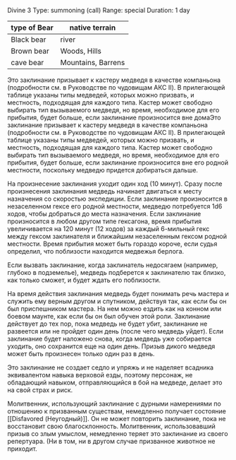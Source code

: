Divine 3
Type: summoning (call)
Range: special
Duration: 1 day

| type of Bear | native terrain     |
| ------------ | ------------------ |
| Black bear   | river              |
| Brown bear   | Woods, Hills       |
| cave bear    | Mountains, Barrens |

Это заклинание призывает к кастеру медведя в качестве компаньона (подробности см. в Руководстве по чудовищам АКС II). В прилегающей таблице указаны типы медведей, которых можно призвать, и местность, подходящая для каждого типа. Кастер может свободно выбирать тип вызываемого медведя, но время, необходимое для его прибытия, будет больше, если заклинание произносится вне домаЭто заклинание призывает к кастеру медведя в качестве компаньона (подробности см. в Руководстве по чудовищам АКС II). В прилегающей таблице указаны типы медведей, которых можно призвать, и местность, подходящая для каждого типа. Кастер может свободно выбирать тип вызываемого медведя, но время, необходимое для его прибытия, будет больше, если заклинание произносится вне его родной местности, поскольку медведю придется добираться дальше.

На произнесение заклинания уходит один ход (10 минут). Сразу после произнесения заклинания медведь начинает двигаться к месту назначения со скоростью экспедиции. Если заклинание произносится в незаселенном гексе его родной местности, медведю потребуется 1d6 ходов, чтобы добраться до места назначения. Если заклинание произносится в любом другом типе гексагона, время прибытия увеличивается на 120 минут (12 ходов) за каждый 6-мильный гекс между гексом заклинателя и ближайшим незаселенным гексом родной местности. Время прибытия может быть гораздо короче, если судья определил, что поблизости находится медвежья берлога.

Если вызвать заклинание, когда заклинатель недосягаем (например, глубоко в подземелье), медведь подберется к заклинателю так близко, как только сможет, и будет ждать его поблизости.

На время действия заклинания медведь будет понимать речь мастера и служить ему верным другом и спутником, действуя так, как если бы он был приспешником мастера. На нем можно ездить как на конном или боевом маунте, как если бы он был обучен этой роли. Заклинание действует до тех пор, пока медведь не будет убит, заклинание не развеется или не пройдет один день (после чего медведь уйдет). Если заклинание будет наложено снова, когда медведь уже собирается уходить, оно сохранится еще на один день. Призыв дикого медведя может быть произнесен только один раз в день.

Это заклинание не создает седло и упряжь и не наделяет всадника эквивалентом навыка верховой езды, поэтому персонаж, не обладающий навыком, отправляющийся в бой на медведе, делает это на свой страх и риск.

Молитвенник, использующий заклинание с дурными намерениями по отношению к призванным существам, немедленно получает состояние [[Disfavored (Неугодный)]]. Он не может повторить заклинание, пока не восстановит свою благосклонность. Молитвенник, использовавший призыв со злым умыслом, немедленно теряет это заклинание из своего репертуара. (Ни в том, ни в другом случае призванное животное не приходит.